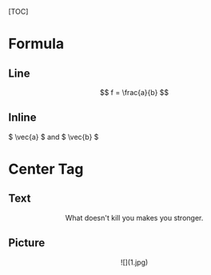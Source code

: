 [TOC]

# Formula

## Line

$$ f = \frac{a}{b} $$

## Inline

$ \vec{a} $ and $ \vec{b} $

# Center Tag

## Text

<center> What doesn't kill you makes you stronger. </center>

## Picture

<center> ![](1.jpg) </center>